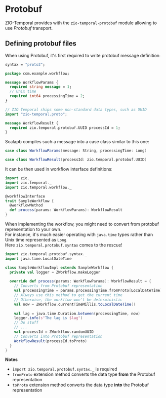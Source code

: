 # Protobuf

ZIO-Temporal provides with the `zio-temporal-protobuf` module allowing to use _Protobuf_ transport.

## Defining protobuf files

When using Protobuf, it's first required to write protobuf message definition:

```protobuf
syntax = "proto2";

package com.example.workflow;

message WorkflowParams {
  required string message = 1;
  // Unix time
  required int64 processingTime = 2;
}

// ZIO Temporal ships some non-standard data types, such as UUID
import "zio-temporal.proto";

message WorkflowResult {
  required zio.temporal.protobuf.UUID processId = 1;
}
```

Scalapb compiles such a message into a case class similar to this one:

```scala mdoc
case class WorkflowParams(message: String, processingTime: Long)

case class WorkflowResult(processId: zio.temporal.protobuf.UUID)
```

It can be then used in workflow interface definitions:

```scala mdoc:silent
import zio._
import zio.temporal._
import zio.temporal.workflow._

@workflowInterface
trait SampleWorkflow {
  @workflowMethod
  def process(params: WorkflowParams): WorkflowResult
}
```

When implementing the workflow, you might need to convert from protobuf representation to your own.  
For instance, it's much easier operating with `java.time` types rather than Unix time represented as `Long`.  
Here `zio.temporal.protobuf.syntax` comes to the rescue!

```scala mdoc:silent
import zio.temporal.protobuf.syntax._
import java.time.LocalDateTime

class SampleWorkflowImpl extends SampleWorkflow {
  private val logger = ZWorkflow.makeLogger
  
  override def process(params: WorkflowParams): WorkflowResult = {
    // Converts from Protobuf representation
    val processingTime = params.processingTime.fromProto[LocalDateTime]
    // Always use this method to get the current time
    // Otherwise, the workflow won't be deterministic
    val now = ZWorkflow.currentTimeMillis.toLocalDateTime()
    
    val lag = java.time.Duration.between(processingTime, now)
    logger.info(s"The lag is $lag")
    // Do stuff
    // ...
    val processId = ZWorkflow.randomUUID
    // Converts into Protobuf representation
    WorkflowResult(processId.toProto)
  }
}
```

**Notes**
- `import zio.temporal.protobuf.syntax._` is required
- `fromProto` extension method converts the data type **from** the Protobuf representation
- `toProto` extension method converts the data type **into** the Protobuf representation